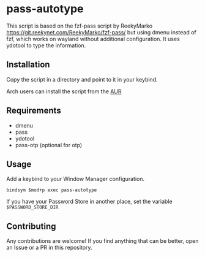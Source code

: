 # pass-autotype

This script is based on the fzf-pass script by ReekyMarko
https://git.reekynet.com/ReekyMarko/fzf-pass/ but using dmenu instead of fzf,
which works on wayland without additional configuration. It uses ydotool to type
the information.

## Installation

Copy the script in a directory and point to it in your keybind.

Arch users can install the script from the
[AUR](https://aur.archlinux.org/packages/pass-autotype/)

## Requirements

- dmenu
- pass
- ydotool
- pass-otp (optional for otp)

## Usage

Add a keybind to your Window Manager configuration.

```
bindsym $mod+p exec pass-autotype
```

If you have your Password Store in another place, set the variable `$PASSWORD_STORE_DIR`

## Contributing

Any contributions are welcome! If you find anything that can be better, open an
Issue or a PR in this repository.
